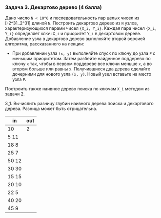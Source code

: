 ### Задача 3. Декартово дерево (4 балла)

Дано число `N < 10^6` и последовательность пар целых чисел из [-2^31..2^31] длиной `N`.
Построить декартово дерево из `N` узлов, характеризующихся парами чисел `{X_i, Y_i}`.
Каждая пара чисел `{X_i, Y_i}` определяет ключ `X_i` и приоритет `Y_i` в декартовом дереве.
Добавление узла в декартово дерево выполняйте второй версией алгоритма, рассказанного на лекции:

 * При добавлении узла `(x, y)` выполняйте спуск по ключу до узла `P` с меньшим приоритетом. Затем разбейте найденное поддерево по ключу `x` так, чтобы в первом поддереве все ключи меньше `x`, а во втором больше или равны `x`. Получившиеся два дерева сделайте дочерними для нового узла `(x, y)`. Новый узел вставьте на место узла `P`.

Построить также наивное дерево поиска по ключам `X_i` методом из задачи [2](https://github.com/AndrewShukhtin/AlgsAndDs/tree/mod_2_task_2_2).

3_1.  Вычислить разницу глубин наивного дерева поиска и декартового дерева. Разница может быть отрицательна.

| in    | out |
|-------|-----|
| 10    | 2   |
| 5 11  |     |
| 18 8  |     |
| 25 7  |     |
| 50 12 |     |
| 30 30 |     |
| 15 15 |     |
| 20 10 |     |
| 22 5  |     |
| 40 20 |     |
| 45 9  |     |
